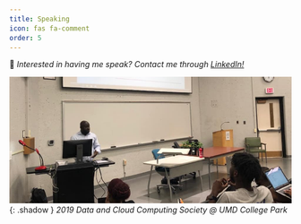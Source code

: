 ```yaml
---
title: Speaking
icon: fas fa-comment
order: 5
---
```


📢 _Interested in having me speak? Contact me through [LinkedIn!](https://www.linkedin.com/in/richard-koranteng)_

![2019 Data and Cloud Computing Society @ UMD College Park](/assets/screenshots/_speaking/speaking.jpg){: .shadow }
_2019 Data and Cloud Computing Society @ UMD College Park_